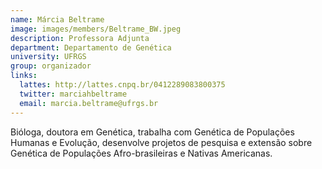 ```yaml
---
name: Márcia Beltrame
image: images/members/Beltrame_BW.jpeg
description: Professora Adjunta
department: Departamento de Genética
university: UFRGS
group: organizador
links:
  lattes: http://lattes.cnpq.br/0412289083800375
  twitter: marciahbeltrame
  email: marcia.beltrame@ufrgs.br
---
```


Bióloga, doutora em Genética, trabalha com Genética de Populações Humanas e Evolução, desenvolve projetos de pesquisa e extensão sobre Genética de Populações Afro-brasileiras e Nativas Americanas.



